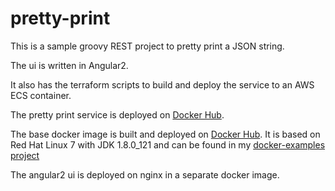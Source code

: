 # pretty-print

This is a sample groovy REST project to pretty print a JSON string.

The ui is written in Angular2.

It also has the terraform scripts to build and deploy the service to an AWS ECS container.  

The pretty print service is deployed on [Docker Hub](https://hub.docker.com/r/chuckh/pretty-print/).

The base docker image is built and deployed on [Docker Hub](https://hub.docker.com/r/chuckh/rhel7-jdk/). It is based on Red Hat Linux 7 with JDK 1.8.0_121 and can be found in my [docker-examples project](https://github.com/chuckhutchinson2/docker-examples/tree/master/rhel7-java)

The angular2 ui is deployed on nginx in a separate docker image.